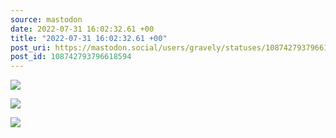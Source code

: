 ```yaml
---
source: mastodon
date: 2022-07-31 16:02:32.61 +00
title: "2022-07-31 16:02:32.61 +00"
post_uri: https://mastodon.social/users/gravely/statuses/108742793796618594
post_id: 108742793796618594
---
```




![](/images/108742793323002202.jpg)

![](/images/108742793480204296.jpg)

![](/images/108742793711844670.png)

